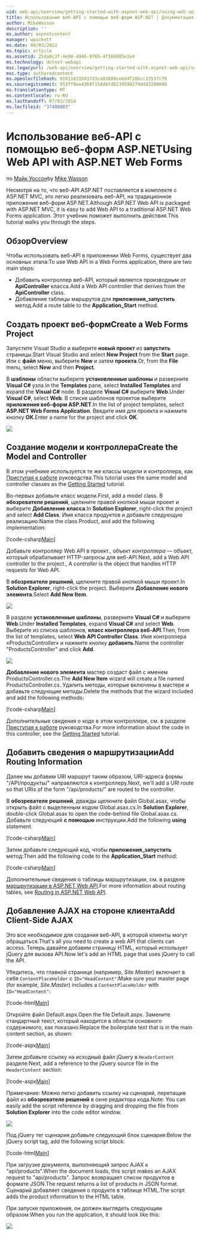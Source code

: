 ```yaml
---
uid: web-api/overview/getting-started-with-aspnet-web-api/using-web-api-with-aspnet-web-forms
title: Использование веб-API с помощью веб-форм ASP.NET | Документация Майкрософт
author: MikeWasson
description: ''
ms.author: aspnetcontent
manager: wpickett
ms.date: 04/03/2012
ms.topic: article
ms.assetid: 25da8c3f-4e90-4946-9765-4f160985e1e4
ms.technology: dotnet-webapi
msc.legacyurl: /web-api/overview/getting-started-with-aspnet-web-api/using-web-api-with-aspnet-web-forms
msc.type: authoredcontent
ms.openlocfilehash: 91811031b937d3ca05888ce8d4f28bcc33537c76
ms.sourcegitcommit: 953ff9ea4369f154d6fd0239599279ddd3280009
ms.translationtype: MT
ms.contentlocale: ru-RU
ms.lasthandoff: 07/03/2018
ms.locfileid: "37400883"
---
```

<a name="using-web-api-with-aspnet-web-forms"></a><span data-ttu-id="2599c-102">Использование веб-API с помощью веб-форм ASP.NET</span><span class="sxs-lookup"><span data-stu-id="2599c-102">Using Web API with ASP.NET Web Forms</span></span>
====================
<span data-ttu-id="2599c-103">по [Майк Уоссон](https://github.com/MikeWasson)</span><span class="sxs-lookup"><span data-stu-id="2599c-103">by [Mike Wasson](https://github.com/MikeWasson)</span></span>

<span data-ttu-id="2599c-104">Несмотря на то, что веб-API ASP.NET поставляется в комплекте с ASP.NET MVC, это легко реализовать веб-API, на традиционное приложение веб-форм ASP.NET.</span><span class="sxs-lookup"><span data-stu-id="2599c-104">Although ASP.NET Web API is packaged with ASP.NET MVC, it is easy to add Web API to a traditional ASP.NET Web Forms application.</span></span> <span data-ttu-id="2599c-105">Этот учебник поможет выполнить действия.</span><span class="sxs-lookup"><span data-stu-id="2599c-105">This tutorial walks you through the steps.</span></span>

## <a name="overview"></a><span data-ttu-id="2599c-106">Обзор</span><span class="sxs-lookup"><span data-stu-id="2599c-106">Overview</span></span>

<span data-ttu-id="2599c-107">Чтобы использовать веб-API в приложении Web Forms, существует два основных этапа:</span><span class="sxs-lookup"><span data-stu-id="2599c-107">To use Web API in a Web Forms application, there are two main steps:</span></span>

- <span data-ttu-id="2599c-108">Добавить контроллер веб-API, который является производным от **ApiController** класса.</span><span class="sxs-lookup"><span data-stu-id="2599c-108">Add a Web API controller that derives from the **ApiController** class.</span></span>
- <span data-ttu-id="2599c-109">Добавление таблицы маршрутов для **приложения\_запустить** метод.</span><span class="sxs-lookup"><span data-stu-id="2599c-109">Add a route table to the **Application\_Start** method.</span></span>

## <a name="create-a-web-forms-project"></a><span data-ttu-id="2599c-110">Создать проект веб-форм</span><span class="sxs-lookup"><span data-stu-id="2599c-110">Create a Web Forms Project</span></span>

<span data-ttu-id="2599c-111">Запустите Visual Studio и выберите **новый проект** из **запустить** страницы.</span><span class="sxs-lookup"><span data-stu-id="2599c-111">Start Visual Studio and select **New Project** from the **Start** page.</span></span> <span data-ttu-id="2599c-112">Или с **файл** меню, выберите **New** и затем **проекта**.</span><span class="sxs-lookup"><span data-stu-id="2599c-112">Or, from the **File** menu, select **New** and then **Project**.</span></span>

<span data-ttu-id="2599c-113">В **шаблоны** области выберите **установленные шаблоны** и разверните **Visual C#** узла.</span><span class="sxs-lookup"><span data-stu-id="2599c-113">In the **Templates** pane, select **Installed Templates** and expand the **Visual C#** node.</span></span> <span data-ttu-id="2599c-114">В разделе **Visual C#** выберите **Web**.</span><span class="sxs-lookup"><span data-stu-id="2599c-114">Under **Visual C#**, select **Web**.</span></span> <span data-ttu-id="2599c-115">В списке шаблонов проектов выберите **приложения веб-форм ASP.NET**.</span><span class="sxs-lookup"><span data-stu-id="2599c-115">In the list of project templates, select **ASP.NET Web Forms Application**.</span></span> <span data-ttu-id="2599c-116">Введите имя для проекта и нажмите кнопку **ОК**.</span><span class="sxs-lookup"><span data-stu-id="2599c-116">Enter a name for the project and click **OK**.</span></span>

![](using-web-api-with-aspnet-web-forms/_static/image1.png)

## <a name="create-the-model-and-controller"></a><span data-ttu-id="2599c-117">Создание модели и контроллера</span><span class="sxs-lookup"><span data-stu-id="2599c-117">Create the Model and Controller</span></span>

<span data-ttu-id="2599c-118">В этом учебнике используется те же классы модели и контроллера, как [Приступая к работе](tutorial-your-first-web-api.md) руководства.</span><span class="sxs-lookup"><span data-stu-id="2599c-118">This tutorial uses the same model and controller classes as the [Getting Started](tutorial-your-first-web-api.md) tutorial.</span></span>

<span data-ttu-id="2599c-119">Во-первых добавьте класс модели.</span><span class="sxs-lookup"><span data-stu-id="2599c-119">First, add a model class.</span></span> <span data-ttu-id="2599c-120">В **обозревателе решений**, щелкните правой кнопкой мыши проект и выберите **Добавление класса**.</span><span class="sxs-lookup"><span data-stu-id="2599c-120">In **Solution Explorer**, right-click the project and select **Add Class**.</span></span> <span data-ttu-id="2599c-121">Имя класса продуктов и добавьте следующую реализацию:</span><span class="sxs-lookup"><span data-stu-id="2599c-121">Name the class Product, and add the following implementation:</span></span>

[!code-csharp[Main](using-web-api-with-aspnet-web-forms/samples/sample1.cs)]

<span data-ttu-id="2599c-122">Добавьте контроллер Web API в проект., объект *контроллера* — объект, который обрабатывает HTTP-запросы для веб-API.</span><span class="sxs-lookup"><span data-stu-id="2599c-122">Next, add a Web API controller to the project., A *controller* is the object that handles HTTP requests for Web API.</span></span>

<span data-ttu-id="2599c-123">В **обозревателе решений**, щелкните правой кнопкой мыши проект.</span><span class="sxs-lookup"><span data-stu-id="2599c-123">In **Solution Explorer**, right-click the project.</span></span> <span data-ttu-id="2599c-124">Выберите **Добавление нового элемента**.</span><span class="sxs-lookup"><span data-stu-id="2599c-124">Select **Add New Item**.</span></span>

![](using-web-api-with-aspnet-web-forms/_static/image2.png)

<span data-ttu-id="2599c-125">В разделе **установленные шаблоны**, разверните **Visual C#** и выберите **Web**.</span><span class="sxs-lookup"><span data-stu-id="2599c-125">Under **Installed Templates**, expand **Visual C#** and select **Web**.</span></span> <span data-ttu-id="2599c-126">Выберите из списка шаблонов, **класс контроллера веб-API**.</span><span class="sxs-lookup"><span data-stu-id="2599c-126">Then, from the list of templates, select **Web API Controller Class**.</span></span> <span data-ttu-id="2599c-127">Имя контроллера «ProductsController» и нажмите кнопку **добавить**.</span><span class="sxs-lookup"><span data-stu-id="2599c-127">Name the controller "ProductsController" and click **Add**.</span></span>

![](using-web-api-with-aspnet-web-forms/_static/image3.png)

<span data-ttu-id="2599c-128">**Добавление нового элемента** мастер создаст файл с именем ProductsController.cs.</span><span class="sxs-lookup"><span data-stu-id="2599c-128">The **Add New Item** wizard will create a file named ProductsController.cs.</span></span> <span data-ttu-id="2599c-129">Удалить методы, которые включены в мастере и добавьте следующие методы:</span><span class="sxs-lookup"><span data-stu-id="2599c-129">Delete the methods that the wizard included and add the following methods:</span></span>

[!code-csharp[Main](using-web-api-with-aspnet-web-forms/samples/sample2.cs)]

<span data-ttu-id="2599c-130">Дополнительные сведения о коде в этом контроллере, см. в разделе [Приступая к работе](tutorial-your-first-web-api.md) руководства.</span><span class="sxs-lookup"><span data-stu-id="2599c-130">For more information about the code in this controller, see the [Getting Started](tutorial-your-first-web-api.md) tutorial.</span></span>

## <a name="add-routing-information"></a><span data-ttu-id="2599c-131">Добавить сведения о маршрутизации</span><span class="sxs-lookup"><span data-stu-id="2599c-131">Add Routing Information</span></span>

<span data-ttu-id="2599c-132">Далее мы добавим URI маршрут таким образом, URI-адреса формы &quot;/API/продукты/&quot; направляются к контроллеру.</span><span class="sxs-lookup"><span data-stu-id="2599c-132">Next, we'll add a URI route so that URIs of the form &quot;/api/products/&quot; are routed to the controller.</span></span>

<span data-ttu-id="2599c-133">В **обозревателе решений**, дважды щелкните файл Global.asax, чтобы открыть файл с выделенным кодом Global.asax.cs.</span><span class="sxs-lookup"><span data-stu-id="2599c-133">In **Solution Explorer**, double-click Global.asax to open the code-behind file Global.asax.cs.</span></span> <span data-ttu-id="2599c-134">Добавьте следующий **с помощью** инструкции.</span><span class="sxs-lookup"><span data-stu-id="2599c-134">Add the following **using** statement.</span></span>

[!code-csharp[Main](using-web-api-with-aspnet-web-forms/samples/sample3.cs)]

<span data-ttu-id="2599c-135">Затем добавьте следующий код, чтобы **приложения\_запустить** метод:</span><span class="sxs-lookup"><span data-stu-id="2599c-135">Then add the following code to the **Application\_Start** method:</span></span>

[!code-csharp[Main](using-web-api-with-aspnet-web-forms/samples/sample4.cs)]

<span data-ttu-id="2599c-136">Дополнительные сведения о таблицы маршрутизации, см. в разделе [маршрутизации в ASP.NET Web API](../web-api-routing-and-actions/routing-in-aspnet-web-api.md).</span><span class="sxs-lookup"><span data-stu-id="2599c-136">For more information about routing tables, see [Routing in ASP.NET Web API](../web-api-routing-and-actions/routing-in-aspnet-web-api.md).</span></span>

## <a name="add-client-side-ajax"></a><span data-ttu-id="2599c-137">Добавление AJAX на стороне клиента</span><span class="sxs-lookup"><span data-stu-id="2599c-137">Add Client-Side AJAX</span></span>

<span data-ttu-id="2599c-138">Это все необходимое для создания веб-API, в которой клиенты могут обращаться.</span><span class="sxs-lookup"><span data-stu-id="2599c-138">That's all you need to create a web API that clients can access.</span></span> <span data-ttu-id="2599c-139">Теперь давайте добавим страницу HTML, который использует jQuery для вызова API.</span><span class="sxs-lookup"><span data-stu-id="2599c-139">Now let's add an HTML page that uses jQuery to call the API.</span></span>

<span data-ttu-id="2599c-140">Убедитесь, что главной странице (например, *Site.Master*) включает в себя `ContentPlaceHolder` с `ID="HeadContent"`:</span><span class="sxs-lookup"><span data-stu-id="2599c-140">Make sure your master page (for example, *Site.Master*) includes a `ContentPlaceHolder` with `ID="HeadContent"`:</span></span>

[!code-html[Main](using-web-api-with-aspnet-web-forms/samples/sample8.html)]

<span data-ttu-id="2599c-141">Откройте файл Default.aspx.</span><span class="sxs-lookup"><span data-stu-id="2599c-141">Open the file Default.aspx.</span></span> <span data-ttu-id="2599c-142">Замените стандартный текст, который находится в области основного содержимого, как показано:</span><span class="sxs-lookup"><span data-stu-id="2599c-142">Replace the boilerplate text that is in the main content section, as shown:</span></span>

[!code-aspx[Main](using-web-api-with-aspnet-web-forms/samples/sample5.aspx)]

<span data-ttu-id="2599c-143">Затем добавьте ссылку на исходный файл jQuery в `HeaderContent` разделе:</span><span class="sxs-lookup"><span data-stu-id="2599c-143">Next, add a reference to the jQuery source file in the `HeaderContent` section:</span></span>

[!code-aspx[Main](using-web-api-with-aspnet-web-forms/samples/sample6.aspx?highlight=2)]

<span data-ttu-id="2599c-144">Примечание: Можно легко добавить ссылку на сценарий, перетащив файл из **обозревателе решений** в окне редактора кода.</span><span class="sxs-lookup"><span data-stu-id="2599c-144">Note: You can easily add the script reference by dragging and dropping the file from **Solution Explorer** into the code editor window.</span></span>

![](using-web-api-with-aspnet-web-forms/_static/image4.png)

<span data-ttu-id="2599c-145">Под jQuery тег сценария добавьте следующий блок сценария:</span><span class="sxs-lookup"><span data-stu-id="2599c-145">Below the jQuery script tag, add the following script block:</span></span>

[!code-html[Main](using-web-api-with-aspnet-web-forms/samples/sample7.html)]

<span data-ttu-id="2599c-146">При загрузке документа, выполняющий запрос AJAX к &quot;api/products&quot;.</span><span class="sxs-lookup"><span data-stu-id="2599c-146">When the document loads, this script makes an AJAX request to &quot;api/products&quot;.</span></span> <span data-ttu-id="2599c-147">Запрос возвращает список продуктов в формате JSON.</span><span class="sxs-lookup"><span data-stu-id="2599c-147">The request returns a list of products in JSON format.</span></span> <span data-ttu-id="2599c-148">Сценарий добавляет сведения о продукте в таблице HTML.</span><span class="sxs-lookup"><span data-stu-id="2599c-148">The script adds the product information to the HTML table.</span></span>

<span data-ttu-id="2599c-149">При запуске приложения, он должен выглядеть следующим образом:</span><span class="sxs-lookup"><span data-stu-id="2599c-149">When you run the application, it should look like this:</span></span>

![](using-web-api-with-aspnet-web-forms/_static/image5.png)
